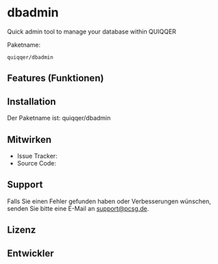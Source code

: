 dbadmin
========

Quick admin tool to manage your database within QUIQQER

Paketname:

    quiqqer/dbadmin


Features (Funktionen)
--------


Installation
------------

Der Paketname ist: quiqqer/dbadmin


Mitwirken
----------

- Issue Tracker: 
- Source Code: 


Support
-------

Falls Sie einen Fehler gefunden haben oder Verbesserungen wünschen,
senden Sie bitte eine E-Mail an support@pcsg.de.


Lizenz
-------


Entwickler
--------

